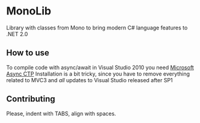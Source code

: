 MonoLib
=======

Library with classes from Mono to bring modern C# language features to .NET 2.0


How to use
----------

To compile code with async/await in Visual Studio 2010 you need [Microsoft Async CTP](www.microsoft.com/en-us/download/details.aspx?id=9983)
Installation is a bit tricky, since you have to remove everything related to MVC3 and *all* updates to Visual Studio released after SP1

Contributing
------------

Please, indent with TABS, align with spaces.
